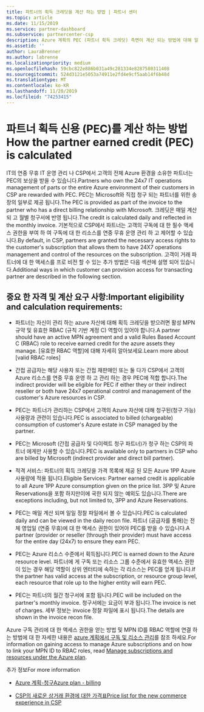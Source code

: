```yaml
---
title: 파트너의 획득 크레딧을 계산 하는 방법 | 파트너 센터
ms.topic: article
ms.date: 11/15/2019
ms.service: partner-dashboard
ms.subservice: partnercenter-csp
description: Azure 계획의 PEC (파트너 획득 크레딧) 측면이 계산 되는 방법에 대해 알아봅니다. 여기에는 파트너 및 간접 공급자에 대 한 자격 요구 사항이 포함 됩니다.
ms.assetid: ''
author: LauraBrenner
ms.author: labrenne
ms.localizationpriority: medium
ms.openlocfilehash: 59cbc822e886b031a49c281334e8287580311408
ms.sourcegitcommit: 524d3121e5053a74911e2fd4e9cf5aab14f6b48d
ms.translationtype: MT
ms.contentlocale: ko-KR
ms.lasthandoff: 11/20/2019
ms.locfileid: "74253415"
---
```

# <a name="how-the-partner-earned-credit-pec-is-calculated"></a><span data-ttu-id="a02f4-104">파트너 획득 신용 (PEC)를 계산 하는 방법</span><span class="sxs-lookup"><span data-stu-id="a02f4-104">How the partner earned credit (PEC) is calculated</span></span>


<span data-ttu-id="a02f4-105">IT의 연중 무휴 IT 운영 관리 나 CSP에서 고객의 전체 Azure 환경을 소유한 파트너는 PEC의 보상을 받을 수 있습니다.</span><span class="sxs-lookup"><span data-stu-id="a02f4-105">Partners who own the 24x7 IT operations management of parts or the entire Azure environment of their customers in CSP are rewarded with PEC.</span></span> <span data-ttu-id="a02f4-106">PEC는 Microsoft와 직접 청구 되는 파트너를 위한 송장의 일부로 제공 됩니다.</span><span class="sxs-lookup"><span data-stu-id="a02f4-106">The PEC is provided as part of the invoice to the partner who has a direct billing relationship with Microsoft.</span></span> <span data-ttu-id="a02f4-107">크레딧은 매일 계산 되 고 월별 청구서에 반영 됩니다.</span><span class="sxs-lookup"><span data-stu-id="a02f4-107">The credit is calculated daily and reflected in the monthly invoice.</span></span> <span data-ttu-id="a02f4-108">기본적으로 CSP에서 파트너는 고객의 구독에 대 한 필수 액세스 권한을 부여 하 여 구독에 대 한 리소스를 연중 무휴 운영 관리 하 고 제어할 수 있습니다.</span><span class="sxs-lookup"><span data-stu-id="a02f4-108">By default, in CSP, partners are granted the necessary access rights to the customer's subscription that allows them to have 24X7 operations management and control of the resources on the subscription.</span></span> <span data-ttu-id="a02f4-109">고객이 거래 파트너에 대 한 액세스를 프로 비전 할 수 있는 추가 방법은 다음 섹션에 설명 되어 있습니다.</span><span class="sxs-lookup"><span data-stu-id="a02f4-109">Additional ways in which customer can provision access for transacting partner are described in the following section.</span></span>   


## <a name="important-eligibility-and-calculation-requirements"></a><span data-ttu-id="a02f4-110">중요 한 자격 및 계산 요구 사항:</span><span class="sxs-lookup"><span data-stu-id="a02f4-110">Important eligibility and calculation requirements:</span></span>

- <span data-ttu-id="a02f4-111">파트너는 자신이 관리 하는 azure 자산에 대해 획득 크레딧을 받으려면 활성 MPN 규약 및 유효한 RBAC (규칙 기반 계정 C) 역할이 있어야 합니다.</span><span class="sxs-lookup"><span data-stu-id="a02f4-111">A partner should have an active MPN agreement and a valid Rules Based Account C (RBAC) role to receive earned credit for the azure assets they manage.</span></span> <span data-ttu-id="a02f4-112">[유효한 RBAC 역할]에 대해 자세히 알아보세요.</span><span class="sxs-lookup"><span data-stu-id="a02f4-112">Learn more about [valid RBAC roles]</span></span>

- <span data-ttu-id="a02f4-113">간접 공급자는 해당 사용자 또는 간접 재판매인 또는 둘 다가 CSP에서 고객의 Azure 리소스를 연중 무휴 운영 하 고 관리 하는 경우 PEC에 적합 합니다.</span><span class="sxs-lookup"><span data-stu-id="a02f4-113">The indirect provider will be eligible for PEC if either they or their indirect reseller or both have 24x7 operational control and management of the customer's Azure resources in CSP.</span></span>

- <span data-ttu-id="a02f4-114">PEC는 파트너가 관리하는 CSP에서 고객의 Azure 자산에 대해 청구된(청구 가능) 사용량과 관련이 있습니다.</span><span class="sxs-lookup"><span data-stu-id="a02f4-114">PEC is associated to billed (chargeable) consumption of customer's Azure estate in CSP managed by the partner.</span></span> 

- <span data-ttu-id="a02f4-115">PEC는 Microsoft (간접 공급자 및 다이렉트 청구 파트너)가 청구 하는 CSP의 파트너 에게만 사용할 수 있습니다.</span><span class="sxs-lookup"><span data-stu-id="a02f4-115">PEC is available only to partners in CSP who are billed by Microsoft (indirect provider and direct bill partner).</span></span>

- <span data-ttu-id="a02f4-116">적격 서비스: 파트너의 획득 크레딧을 가격 목록에 제공 된 모든 Azure 1PP Azure 사용량에 적용 됩니다.</span><span class="sxs-lookup"><span data-stu-id="a02f4-116">Eligible Services: Partner earned credit is applicable to all Azure 1PP Azure consumption given on the price list.</span></span> <span data-ttu-id="a02f4-117">3PP 및 Azure Reservations을 포함 하지만이에 국한 되지 않는 예외도 있습니다.</span><span class="sxs-lookup"><span data-stu-id="a02f4-117">There are exceptions including, but not limited to, 3PP and Azure Reservations.</span></span>

- <span data-ttu-id="a02f4-118">PEC는 매일 계산 되며 일일 정찰 파일에서 볼 수 있습니다.</span><span class="sxs-lookup"><span data-stu-id="a02f4-118">PEC is calculated daily and can be viewed in the daily recon file.</span></span> <span data-ttu-id="a02f4-119">파트너 (공급자를 통해)는 전체 영업일 (연중 무휴)에 대 한 액세스 권한이 있어야 PEC를 받을 수 있습니다.</span><span class="sxs-lookup"><span data-stu-id="a02f4-119">A partner (provider or reseller (through their provider) must have access for the entire day (24x7) to ensure they earn PEC.</span></span>

- <span data-ttu-id="a02f4-120">PEC는 Azure 리소스 수준에서 획득됩니다.</span><span class="sxs-lookup"><span data-stu-id="a02f4-120">PEC is earned down to the Azure resource level.</span></span> <span data-ttu-id="a02f4-121">파트너에 게 구독 또는 리소스 그룹 수준에서 유효한 액세스 권한이 있는 경우 해당 역할이 상위 엔터티에 속하는 각 리소스는 PEC를 얻게 됩니다.</span><span class="sxs-lookup"><span data-stu-id="a02f4-121">If the partner has valid access at the subscription, or resource group level, each resource that role up to the higher entity will earn PEC.</span></span> 

- <span data-ttu-id="a02f4-122">PEC는 파트너의 월간 청구서에 포함 됩니다.</span><span class="sxs-lookup"><span data-stu-id="a02f4-122">PEC will be included on the partner's monthly invoice.</span></span> <span data-ttu-id="a02f4-123">청구서에는 요금이 부과 됩니다.</span><span class="sxs-lookup"><span data-stu-id="a02f4-123">The invoice is net of charges.</span></span> <span data-ttu-id="a02f4-124">세부 정보는 invoice 정찰 파일에 표시 됩니다.</span><span class="sxs-lookup"><span data-stu-id="a02f4-124">The details are shown in the invoice recon file.</span></span>

<span data-ttu-id="a02f4-125">Azure 구독 관리에 대 한 액세스 권한을 얻는 방법 및 MPN ID를 RBAC 역할에 연결 하는 방법에 대 한 자세한 내용은 [azure 계획에서 구독 및 리소스 관리](azure-plan-manage.md)를 참조 하세요.</span><span class="sxs-lookup"><span data-stu-id="a02f4-125">For information on gaining access to manage Azure subscriptions and on how to link your MPN ID to RBAC roles, read [Manage subscriptions and resources under the Azure plan](azure-plan-manage.md).</span></span>

<span data-ttu-id="a02f4-126">추가 정보</span><span class="sxs-lookup"><span data-stu-id="a02f4-126">For more information</span></span>

- [<span data-ttu-id="a02f4-127">Azure 계획-청구</span><span class="sxs-lookup"><span data-stu-id="a02f4-127">Azure plan - billing</span></span>](azure-plan-billing.md)

- [<span data-ttu-id="a02f4-128">CSP의 새로운 상거래 환경에 대한 가격표</span><span class="sxs-lookup"><span data-stu-id="a02f4-128">Price list for the new commerce experience in CSP </span></span>](azure-plan-price-list.md)